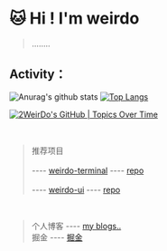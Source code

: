 
# 🐱 Hi ! I'm weirdo

> ........


## Activity：


![Anurag's github stats](https://github-readme-stats.vercel.app/api?username=2WeirDo&show_icons=true&theme=dracula)
[![Top Langs](https://github-readme-stats.vercel.app/api/top-langs/?username=2WeirDo&layout=compact&hide=html)](https://github.com/anuraghazra/github-readme-stats)

[![2WeirDo's GitHub | Topics Over Time](https://stats.quine.sh/2WeirDo/topics-over-time?theme=dark)](https://quine.sh?utm_source=widgets&utm_campaign=2WeirDo)

<br/>



> 推荐项目
> <br/>
> <br/>
> ---- [weirdo-terminal](https://www.weirdo-terminal.com/)  ----  [repo](https://github.com/2WeirDo/weirdo_terminal)
> <br/>
> <br/>
> ---- [weirdo-ui](https://2weirdo.github.io/weirdo-ui/)  ---- [repo](https://github.com/2WeirDo/weirdo-ui)
<br/>

> 个人博客 ----  [my blogs..](https://2weirdo.github.io/)
> <br/>
掘金 ---- [掘金](https://juejin.cn/user/761321287058760)


